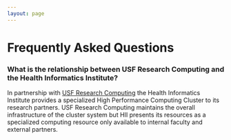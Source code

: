 ```yaml
---
layout: page
---
```


# Frequently Asked Questions

### What is the relationship between USF Research Computing and the Health Informatics Institute?

In partnership with [USF Research Computing](http://www.rc.usf.edu/) the Health Informatics Institute
provides a specialized High Performance Computing Cluster to its research partners. USF Research Computing
maintains the overall infrastructure of the cluster system but HII presents its resources as a specialized
computing resource only available to internal faculty and external partners.

